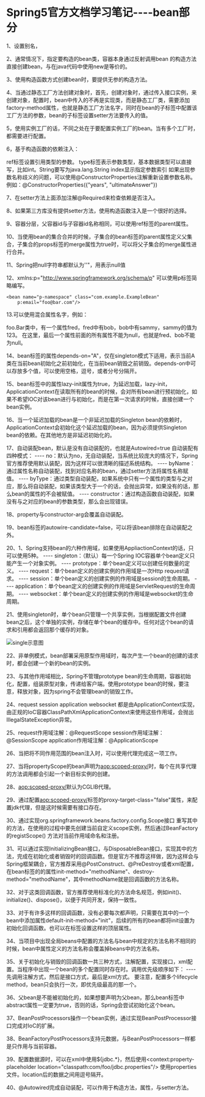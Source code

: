 
# Spring5官方文档学习笔记----bean部分 #

1、设置别名，<alias name= "fromName" alias = "toName">

2、通常情况下，指定要构造的bean类，容器本身通过反射调用bean
的构造方法直接创建bean，与在java代码中使用new是等价的。

3、使用构造函数方式创建bean时，要提供无参的构造方法。

4、当通过静态工厂方法创建对象时，首先，创建对象时，通过传入接口实例，来创建对象，配置时，bean中传入的不再是实现类，而是静态工厂类，需要添加factory-method属性，也就是静态工厂方法名字，同时在bean的子标签<constructor-arg>中配置该工厂方法的参数，bean的子标签<property>设置setter方法要传入的值。

5，使用实例工厂的话，不同之处在于要配置实例工厂的bean。当有多个工厂时，都需要进行配置。

6，基于构造函数的依赖注入：
 <construct-args>   

 ref标签设置引用类型的参数。
 type标签表示参数类型，基本数据类型可以直接写，比如int。String要写为java.lang.String
index显示指定参数索引
如果出现参数名称歧义的问题，可以使用@ConstructorProperties注解重新设置参数名称。
例如：@ConstructorProperties({"years", "ultimateAnswer"})

7、在setter方法上面添加注解@Required来检查依赖是否注入。

8、如果第三方库没有提供setter方法，使用构造函数注入是一个很好的选择。

9、容器分层，父容器id与子容器id名称相同，可以使用ref标签的parent属性。

10、当使用bean的集合合并的时候，子集合的bean标签的parent属性定义父集合，子集合的props标签的merge属性为true时，可以将父子集合的merge属性进行合并。

11、Spring把null字符串都默认为''"，用<null/>表示null值

12、xmlns:p="http://www.springframework.org/schema/p" 
可以使用p标签简略编写。

 <bean name="classic" class="com.example.ExampleBean">
        <property name="email" value="foo@bar.com"/>
    </bean>

    <bean name="p-namespace" class="com.example.ExampleBean"
        p:email="foo@bar.com"/>

13.可以使用混合属性名字，例如：
<bean id="foo" class="foo.Bar">
    <property name="fred.bob.sammy" value="123" />
</bean>

foo.Bar类中，有一个属性fred，fred中有bob，bob中有sammy，sammy的值为123。
在这里，最后一个属性前面的所有属性不能为null，也就是fred、bob不能为null。

14、bean标签的属性depends-on="A"，仅在singleton模式下适用，表示当前A类在当前bean初始化之前初始化，在当前bean销毁之前销毁。depends-on中可以存放多个值，可以使用空格，逗号，或者分号分隔开。

15、bean标签中的属性lazy-init属性为true，为延迟加载，lazy-init，ApplicationContext在读取所有的bean的时候，会对所有bean进行预初始化，如果不希望IOC对该bean进行与初始化，而是在第一次请求的时候，直接创建一个bean实例。

16、当一个延迟加载的bean是一个非延迟加载的Singleton bean的依赖时，ApplicationContext会初始化这个延迟加载的bean，因为必须提供Singleton bean的依赖。在其他地方是非延迟初始化的。

17、自动装配bean，默认是没有自动装配的，也就是Autowired=true
    自动装配有四种模式：
     ---- no：默认为no，无自动装配，当系统比较庞大的情况下，Spring官方推荐使用默认装配，因为这样可以很清晰的描述系统结构。
     ---- byName：通过属性名称自动装配，找到对应名称的bean，通过setter方法将属性名称赋值。
     ---- byType：通过类型自动装配，如果系统中只有一个属性的类型与之对应，那么将自动装配，如果该类型大于一个的话，会抛出异常，如果没有的话，那么bean的属性的不会被赋值。
     ---- constructor：通过构造函数自动装配，如果没有与之对应的bean的参数类型，那么会出现错误。

18、property与constructor-arg会覆盖自动装配。

19、bean标签的autowire-candidate=false，可以将该bean排除在自动装配之外。

20、1、Spring支持bean的六种作用域，如果使用AppliactionContext的话，只可以使用5种。
    ---- singleton：（默认）每一个Spring IOC容器单个bean定义只能产生一个对象实例。
    ---- prototype：单个bean定义可以创建任何数量的定义。
    ---- request：单个bean定义的创建实例的作用域是一次Http request请求。
    ---- session：单个bean定义的创建实例的作用域是session的生命周期。
    ---- application：单个bean定义的创建实例的作用域是ServletRequest的生命周期。
    ---- websocket：单个bean定义的创建实例的作用域是websocket的生命周期。

21、使用singleton时，单个bean只管理一个共享实例，当根据配置文件创建bean之后，这个单独的实例，存储在单个bean的缓存中。任何对这个bean的请求和引用都会返回那个缓存的对象。


![single示意图](http://upload-images.jianshu.io/upload_images/5943394-8323565d77a8fb90.png?imageMogr2/auto-orient/strip%7CimageView2/2/w/1240) 

22、非单例模式，bean部署采用原型作用域时，每次产生一个bean的创建的请求时，都会创建一个新的bean的实例。

23、与其他作用域相比，Spring不管理prototype bean的生命周期，容器初始化，配置，组装原型对象，传递给客户端。使用prototype bean的时候，要注意，释放对象，因为spring不会管理bean的销毁工作。

24、request session application websocket 都是由ApplicationContext实现，由正规的IoC容器ClassPathXmlApplicationContext来使用这些作用域，会抛出IllegalStateException异常。

25、request作用域注解：@RequestScope
      session作用域注解：@SessionScope
      application作用域注解：@ApplicationScope
      
26、当把将不同作用范围的bean注入时，可以使用代理完成这一项工作。

27、当将propertyScope的bean声明为<aop:scoped-proxy/>时，每个在共享代理的方法调用都会引起一个新目标实例的创建。

28、<aop:scoped-proxy/>默认为CGLIB代理。

29、通过配置<aop:scoped-proxy/>标签的proxy-target-class="false"属性，来配置jdk代理，但是这时候需要有接口存在。

30、通过实现org.springframework.beans.factory.config.Scope接口
重写其中的方法，在使用的过程中要先创建当前自定义scope实例，然后通过BeanFactory的registScope() 方法对当前作用域命名和注册。

31、可以通过实现InitializingBean接口，与DisposableBean接口，实现其中的方法，完成在初始化或者销毁时的回调函数。但是官方不推荐这样做，因为这样会与Spring框架耦合，官方推荐采用@PostConstruct、@PreDestroy或者xml配置，在bean标签的的属性init-method="methodName"、destroy-method="methodName"，其中methodName就是回调函数的方法名称。

32、对于这类回调函数，官方推荐使用标准化的方法命名规范，例如init()、initialize()、dispose()，以便于共同开发，保持一致性。

33、对于有许多这样的回调函数，没有必要每次都声明，只需要在其中的一个bean中添加属性default-init-method="init"，后续的所有的bean都将init设置为初始化回调函数。也可以在<beans>标签设置这样的顶层属性。

34、当项目中出现全局beans中配置的方法名与bean中规定的方法名称不相同的时候，bean中属性定义的方法名称会覆盖掉beans中的方法名称。

35、关于初始化与销毁的回调函数一共三种方式，注解配置，实现接口，xml配置。当程序中出现一个bean的多个配置同时存在时。调用优先级顺序如下：
    ---- 先调用注解方式，然后是接口方式，最后是xml方式。
    要注意，配置多个lifecycle method，bean只会执行一次，即优先级最高的那一个。

36、父bean是不能被初始化的，如果想要声明为父bean，那么bean标签中abstract属性一定要为true，否则的话，Spring会尝试初始化这个bean。

37、BeanPostProcessors操作一个bean实例，通过实现BeanPostProcessor接口完成对IoC的扩展。

38、BeanFactoryPostProcessors支持元数据，与BeanPostProcessors一样都是只作用与当前容器。

39、配置数据源时，可以在xml中使用${jdbc.*}，然后使用<context:property-placeholder location="classpath:com/foo/jdbc.properties"/>
使用properties文件。location后的数据之间用逗号隔开。

40、@Autowired完成自动装配，可以作用于构造方法，属性，与setter方法。